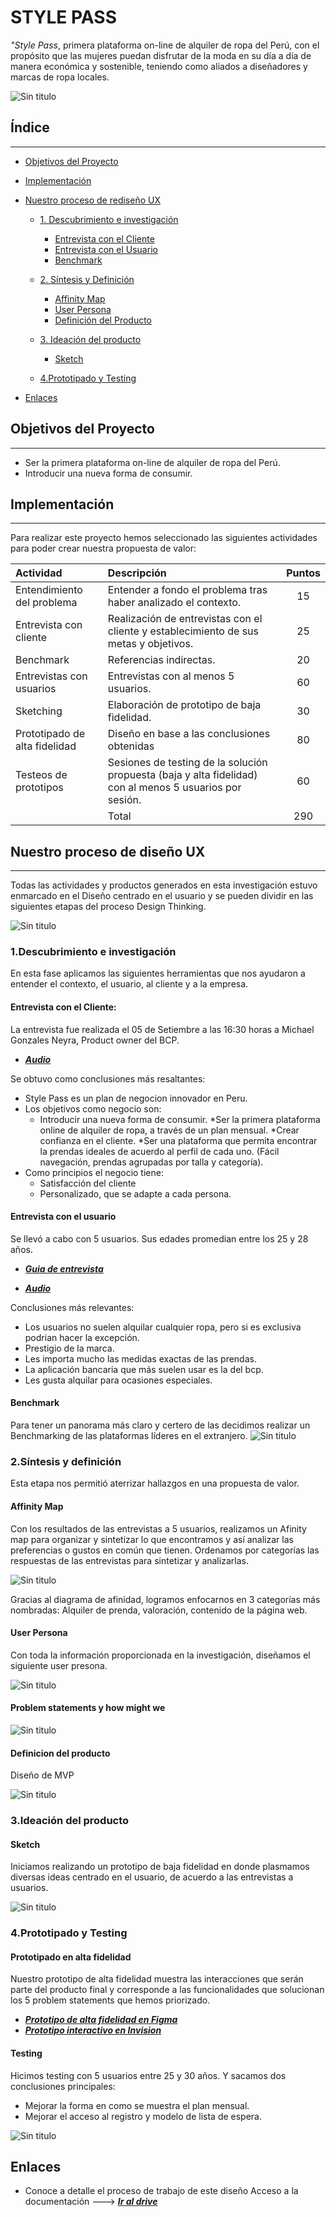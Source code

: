 # **STYLE PASS**

_"Style Pass_, primera plataforma on-line de alquiler de ropa del Perú, con el propósito que las mujeres puedan disfrutar de la moda en su día a día de manera económica y sostenible, teniendo como aliados a diseñadores y marcas de ropa locales.

![Sin titulo](Imagenes/foto1.jpeg)

## Índice
___
- [Objetivos del Proyecto](#objetivos-del-proyecto)
- [Implementación](#implementación)
- [Nuestro proceso de rediseño UX](#Nuestro-proceso-de-rediseño-UX)
    - [1. Descubrimiento e investigación](#1.Descubrimiento-e-investigación)
        - [Entrevista con el Cliente](#Entrevista-con-el-cliente)
        - [Entrevista con el Usuario](#Entrevista-con-el-Usuario)
        - [Benchmark](#Benchmark)

     - [2. Síntesis y Definición](#2.Síntesis-y-Definición)
        - [Affinity Map](#affinity-map)
        - [User Persona](#user-persona)
        - [Definición del Producto](#definicion-del-producto)

     - [3. Ideación del producto](#3.Ideación-del-producto)
        - [Sketch](#Sketch)

    - [4.Prototipado y Testing](#4.Prototipado-y-Testing)

- [Enlaces](#enlaces)

## Objetivos del Proyecto
---
* Ser la primera plataforma on-line de alquiler de ropa del Perú.
* Introducir una nueva forma de consumir.


## Implementación
---
 Para realizar este proyecto hemos seleccionado las siguientes actividades para poder crear nuestra propuesta de valor:

|Actividad|Descripción|Puntos|
|:----|:---|:---:|
|Entendimiento del problema|Entender a fondo el problema tras haber analizado el contexto.|15|
|Entrevista con cliente|Realización de entrevistas con el cliente y establecimiento de sus metas y objetivos.| 25 |
|Benchmark| Referencias indirectas. | 20 |
|Entrevistas con usuarios| Entrevistas con al menos 5 usuarios. | 60 | 
|Sketching | Elaboración de prototipo de baja fidelidad. | 30 |
|Prototipado de alta fidelidad| Diseño en base a las conclusiones obtenidas | 80 |
|Testeos de prototipos| Sesiones de testing de la solución propuesta (baja y alta fidelidad) con al menos 5 usuarios por sesión. | 60 |
|| Total | 290  |

## Nuestro proceso de diseño UX
---
Todas las actividades y productos generados en esta investigación estuvo enmarcado en el Diseño centrado en el usuario y se pueden dividir en las siguientes etapas del proceso Design Thinking.

![Sin titulo](Imagenes/proceso.png)
### 1.Descubrimiento e investigación
En esta fase aplicamos las siguientes herramientas que nos ayudaron a entender el contexto, el usuario, al cliente y a la empresa.
#### Entrevista con el Cliente:
La entrevista fue realizada el 05 de Setiembre a las 16:30 horas  a Michael Gonzales Neyra, Product owner del BCP.   
   * ***[Audio](https://drive.google.com/drive/folders/1Fi9K2--BG1EbGJmbsPXmLNfzKb_rTLzH)***

Se obtuvo como conclusiones más resaltantes:
* Style Pass es un plan de negocion innovador en Peru.
* Los objetivos como negocio son:
  * Introducir una nueva forma de consumir.
  *Ser la primera plataforma online de alquiler de ropa, a través de un plan mensual.
  *Crear confianza en el cliente.
  *Ser una plataforma que permita encontrar la prendas ideales de acuerdo al perfil de cada uno. (Fácil navegación, prendas agrupadas por talla y categoría).
* Como principios el negocio tiene:
  * Satisfacción del cliente
  * Personalizado, que se adapte a cada persona.

#### Entrevista con el usuario
Se llevó a cabo con 5 usuarios. Sus edades promedian entre los 25 y 28 años.

* ***[Guia de entrevista](https://docs.google.com/document/d/18PFt2qjIZSSPfcnxk-PgpROGTgMJqMZJjrwnt_5yeV0/edit)***

* ***[Audio](https://drive.google.com/drive/u/1/folders/1-7h7O9MqJKNXCCPMgkCMkYTZK3cy0QBP)***
 
Conclusiones más relevantes:
* Los usuarios no suelen alquilar cualquier ropa, pero si es exclusiva podrian hacer la excepción.
* Prestigio de la marca.
* Les importa mucho las medidas exactas de las prendas.
* La aplicación bancaria  que más suelen usar es la del bcp.
* Les gusta alquilar para ocasiones especiales.

#### Benchmark
Para tener un panorama más claro y certero de las  decidimos realizar un Benchmarking de las plataformas líderes en el extranjero.
![Sin titulo](Imagenes/benchmarck.png)

### 2.Síntesis y definición
Esta etapa nos permitió aterrizar hallazgos en una propuesta de valor. 
#### Affinity Map
Con los resultados de las entrevistas a 5 usuarios, realizamos un Afinity map para organizar y sintetizar lo que encontramos y así analizar las preferencias o gustos en común que tienen.
Ordenamos por categorías las respuestas de las entrevistas para sintetizar y analizarlas. 

![Sin titulo](Imagenes/Afinity.png)

Gracias al diagrama de afinidad, logramos enfocarnos en 3 categorías más nombradas: Alquiler de prenda, valoración, contenido de la página web.

#### User Persona
Con toda la información proporcionada en la investigación, diseñamos el siguiente user presona.

![Sin titulo](Imagenes/user.png)


#### Problem statements y how might we

![Sin titulo](Imagenes/Problem.png)


#### Definicion del producto
Diseño de MVP

![Sin titulo](Imagenes/mvp.png)

### 3.Ideación del producto
#### Sketch
Iniciamos realizando un prototipo de baja fidelidad en donde plasmamos diversas ideas centrado en el usuario, de acuerdo a las entrevistas a usuarios.

![Sin titulo](Imagenes/sketch.png)

### 4.Prototipado y Testing

#### Prototipado en alta fidelidad
Nuestro prototipo de alta fidelidad muestra las interacciones que serán parte del producto final y corresponde a las funcionalidades que solucionan los 5 problem statements que hemos priorizado. 
* ***[Prototipo de alta fidelidad en Figma](https://www.figma.com/file/dz2UOGigCj682iG3BcSSAU/STYLE-PASS-version-Les?node-id=389%3A52941)***
* ***[Prototipo interactivo en Invision](https://projects.invisionapp.com/share/TMUCS81WAKC#/screens)***
#### Testing
Hicimos testing con 5 usuarios entre 25 y 30 años. Y sacamos dos conclusiones principales:
* Mejorar la forma en como se muestra el plan mensual.
* Mejorar el acceso al registro y modelo de lista de espera.

![Sin titulo](Imagenes/testeo.png)

## Enlaces
* Conoce a detalle el proceso de trabajo de este diseño
Acceso a la documentación ---> ***[Ir al drive](https://drive.google.com/drive/u/1/folders/1QP8NPJlyjbyNn_zgkGM5HnZu6w_MF1-y)***


